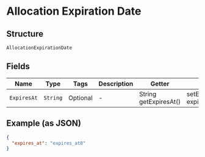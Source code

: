 
# Allocation Expiration Date

## Structure

`AllocationExpirationDate`

## Fields

| Name | Type | Tags | Description | Getter | Setter |
|  --- | --- | --- | --- | --- | --- |
| `ExpiresAt` | `String` | Optional | - | String getExpiresAt() | setExpiresAt(String expiresAt) |

## Example (as JSON)

```json
{
  "expires_at": "expires_at0"
}
```

